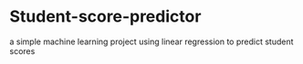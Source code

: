 # Student-score-predictor
a simple machine learning project using linear regression to predict student scores
